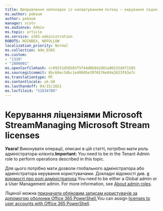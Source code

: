 ```yaml
---
title: Виправлення неполадок із налаштуванням потоку – керування ліцензуванням Stream
ms.author: pebaum
author: pebaum
manager: scotv
ms.audience: Admin
ms.topic: article
ms.service: o365-administration
ROBOTS: NOINDEX, NOFOLLOW
localization_priority: Normal
ms.collection: Adm_O365
ms.custom:
- "1339"
- "2800001"
ms.openlocfilehash: cc09331d58503f5f44d8b942d81a00235ddf1585
ms.sourcegitcommit: 8bc60ec34bc1e40685e3976576e04a2623f63a7c
ms.translationtype: MT
ms.contentlocale: uk-UA
ms.lasthandoff: 04/15/2021
ms.locfileid: "51834788"
---
```

# <a name="managing-microsoft-stream-licenses"></a><span data-ttu-id="e7c42-102">Керування ліцензіями Microsoft Stream</span><span class="sxs-lookup"><span data-stu-id="e7c42-102">Managing Microsoft Stream licenses</span></span>

<span data-ttu-id="e7c42-103">**Увага!** Виконувати операції, описані в цій статті, потрібно мати роль адміністратора-клієнта.</span><span class="sxs-lookup"><span data-stu-id="e7c42-103">**Important:** You need to be in the Tenant Admin role to perform operations described in this topic.</span></span>

<span data-ttu-id="e7c42-104">Для цього потрібно мати дозволи глобального адміністратора або адміністратора керування користувачами. Докладні відомості див. [в відомості про ролі адміністратора](https://docs.microsoft.com/microsoft-365/admin/add-users/about-admin-roles).</span><span class="sxs-lookup"><span data-stu-id="e7c42-104">You need to be either a Global admin or a User Management admin. For more information, see [About admin roles](https://docs.microsoft.com/microsoft-365/admin/add-users/about-admin-roles).</span></span>

<span data-ttu-id="e7c42-105">Ліцензії можна [призначати обліковим записам користувачів за допомогою оболонки Office 365 PowerShell.](https://go.microsoft.com/fwlink/p/?linkid=850410)</span><span class="sxs-lookup"><span data-stu-id="e7c42-105">You can assign [licenses to user accounts with Office 365 PowerShell](https://go.microsoft.com/fwlink/p/?linkid=850410).</span></span>
